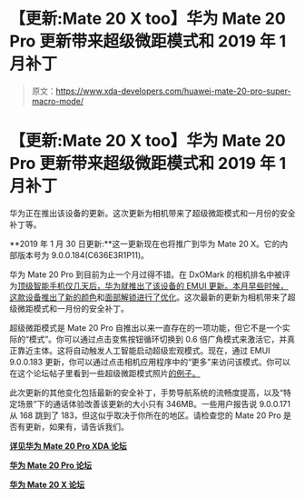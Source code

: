 # 【更新:Mate 20 X too】华为 Mate 20 Pro 更新带来超级微距模式和 2019 年 1 月补丁

> 原文：<https://www.xda-developers.com/huawei-mate-20-pro-super-macro-mode/>

# 【更新:Mate 20 X too】华为 Mate 20 Pro 更新带来超级微距模式和 2019 年 1 月补丁

华为正在推出该设备的更新。这次更新为相机带来了超级微距模式和一月份的安全补丁等。

**2019 年 1 月 30 日更新:**这一更新现在也将推广到华为 Mate 20 X。它的内部版本号为 9.0.0.184(C636E3R1P11)。

华为 Mate 20 Pro 到目前为止一个月过得不错。在 DxOMark 的相机排名中被评为[顶级智能手机仅几天后，华为就推出了该设备的 EMUI 更新。本月早些时候，这款设备](https://www.xda-developers.com/huawei-mate-20-pro-dxomark-review/)[推出了新的颜色](https://www.xda-developers.com/huawei-mate-20-pro-fragrant-red-comet-blue/)和[面部解锁进行了优化](https://www.xda-developers.com/huawei-mate-20-pro-mate-20-x-update-optimize-face-unlock-camera-december-patches/)。这次最新的更新为相机带来了超级微距模式和一月份的安全补丁。

超级微距模式是 Mate 20 Pro 自推出以来一直存在的一项功能，但它不是一个实际的“模式”。你可以通过点击变焦按钮循环切换到 0.6 倍广角模式来激活它，并真正靠近主体。这将自动触发人工智能启动超级宏观模式。现在，通过 EMUI 9.0.0.183 更新，你可以通过点击相机应用程序中的“更多”来访问该模式。你可以在这个论坛帖子里看到一些超级微距模式照片[的例子。](https://forum.xda-developers.com/mate-20-pro/how-to/mate-20-pro-super-macro-shooting-sharing-t3867798)

此次更新的其他变化包括最新的安全补丁，手势导航系统的流畅度提高，以及“特定场景”下的通话体验改善该更新的大小只有 346MB。一些用户报告说 9.0.0.171 从 168 跳到了 183，但这似乎取决于你所在的地区。请检查您的 Mate 20 Pro 是否有更新，如果有，请告诉我们。

[**详见华为 Mate 20 Pro XDA 论坛**](https://forum.xda-developers.com/mate-20-pro/how-to/update-9-0-0-183-super-macro-mode-t3892506)

[**华为 Mate 20 Pro 论坛**](https://forum.xda-developers.com/mate-20-pro)

[**华为 Mate 20 X 论坛**](https://forum.xda-developers.com/mate-20-x)